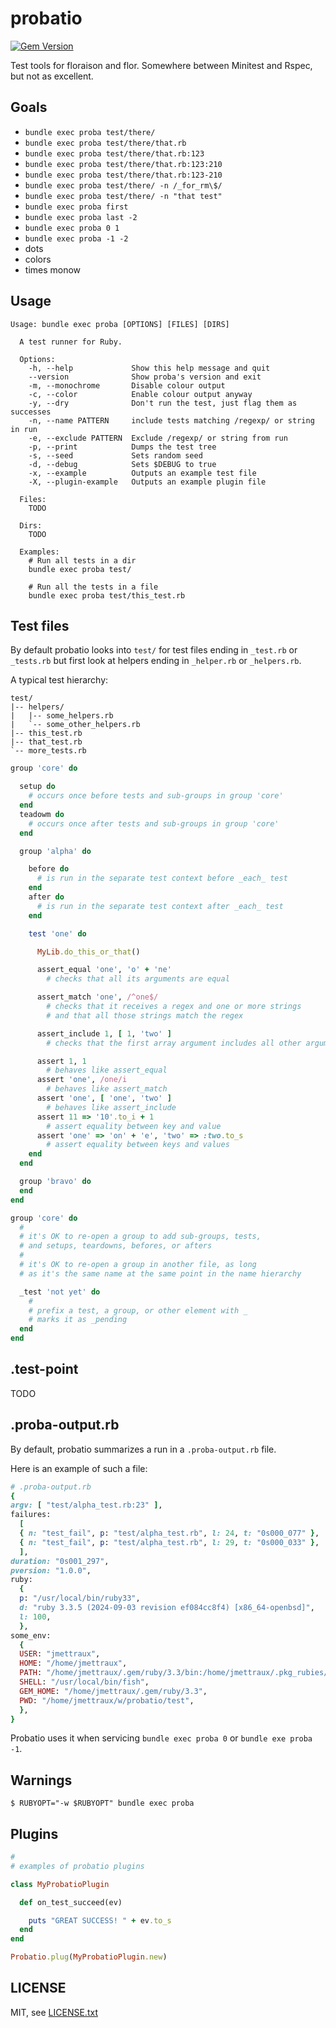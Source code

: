 
# probatio

<!-- [![tests](https://github.com/floraison/fugit/workflows/test/badge.svg)](https://github.com/floraison/fugit/actions) -->
[![Gem Version](https://badge.fury.io/rb/probatio.svg)](https://badge.fury.io/rb/probatio)

Test tools for floraison and flor. Somewhere between Minitest and Rspec, but not as excellent.


## Goals

* `bundle exec proba test/there/`
* `bundle exec proba test/there/that.rb`
* `bundle exec proba test/there/that.rb:123`
* `bundle exec proba test/there/that.rb:123:210`
* `bundle exec proba test/there/that.rb:123-210`
* `bundle exec proba test/there/ -n /_for_rm\$/`
* `bundle exec proba test/there/ -n "that test"`
* `bundle exec proba first`
* `bundle exec proba last -2`
* `bundle exec proba 0 1`
* `bundle exec proba -1 -2`
* dots
* colors
* times monow


## Usage

```
Usage: bundle exec proba [OPTIONS] [FILES] [DIRS]

  A test runner for Ruby.

  Options:
    -h, --help             Show this help message and quit
    --version              Show proba's version and exit
    -m, --monochrome       Disable colour output
    -c, --color            Enable colour output anyway
    -y, --dry              Don't run the test, just flag them as successes
    -n, --name PATTERN     include tests matching /regexp/ or string in run
    -e, --exclude PATTERN  Exclude /regexp/ or string from run
    -p, --print            Dumps the test tree
    -s, --seed             Sets random seed
    -d, --debug            Sets $DEBUG to true
    -x, --example          Outputs an example test file
    -X, --plugin-example   Outputs an example plugin file

  Files:
    TODO

  Dirs:
    TODO

  Examples:
    # Run all tests in a dir
    bundle exec proba test/

    # Run all the tests in a file
    bundle exec proba test/this_test.rb
```

## Test files

By default probatio looks into `test/` for test files ending in `_test.rb` or `_tests.rb` but first look at helpers ending in `_helper.rb` or `_helpers.rb`.

A typical test hierarchy:
```
test/
|-- helpers/
|   |-- some_helpers.rb
|   `-- some_other_helpers.rb
|-- this_test.rb
|-- that_test.rb
`-- more_tests.rb
```

```ruby
group 'core' do

  setup do
    # occurs once before tests and sub-groups in group 'core'
  end
  teadowm do
    # occurs once after tests and sub-groups in group 'core'
  end

  group 'alpha' do

    before do
      # is run in the separate test context before _each_ test
    end
    after do
      # is run in the separate test context after _each_ test
    end

    test 'one' do

      MyLib.do_this_or_that()

      assert_equal 'one', 'o' + 'ne'
        # checks that all its arguments are equal

      assert_match 'one', /^one$/
        # checks that it receives a regex and one or more strings
        # and that all those strings match the regex

      assert_include 1, [ 1, 'two' ]
        # checks that the first array argument includes all other arguments

      assert 1, 1
        # behaves like assert_equal
      assert 'one', /one/i
        # behaves like assert_match
      assert 'one', [ 'one', 'two' ]
        # behaves like assert_include
      assert 11 => '10'.to_i + 1
        # assert equality between key and value
      assert 'one' => 'on' + 'e', 'two' => :two.to_s
        # assert equality between keys and values
    end
  end

  group 'bravo' do
  end
end

group 'core' do
  #
  # it's OK to re-open a group to add sub-groups, tests,
  # and setups, teardowns, befores, or afters
  #
  # it's OK to re-open a group in another file, as long
  # as it's the same name at the same point in the name hierarchy

  _test 'not yet' do
    #
    # prefix a test, a group, or other element with _
    # marks it as _pending
  end
end
```


## .test-point

TODO


## .proba-output.rb

By default, probatio summarizes a run in a `.proba-output.rb` file.

Here is an example of such a file:
```ruby
# .proba-output.rb
{
argv: [ "test/alpha_test.rb:23" ],
failures:
  [
  { n: "test_fail", p: "test/alpha_test.rb", l: 24, t: "0s000_077" },
  { n: "test_fail", p: "test/alpha_test.rb", l: 29, t: "0s000_033" },
  ],
duration: "0s001_297",
pversion: "1.0.0",
ruby:
  {
  p: "/usr/local/bin/ruby33",
  d: "ruby 3.3.5 (2024-09-03 revision ef084cc8f4) [x86_64-openbsd]",
  l: 100,
  },
some_env:
  {
  USER: "jmettraux",
  HOME: "/home/jmettraux",
  PATH: "/home/jmettraux/.gem/ruby/3.3/bin:/home/jmettraux/.pkg_rubies/ruby33:/usr/local/jdk-21/bin:/home/jmettraux/bin:/bin:/usr/bin:/sbin:/usr/sbin:/usr/X11R6/bin:/usr/local/bin:/usr/local/sbin",
  SHELL: "/usr/local/bin/fish",
  GEM_HOME: "/home/jmettraux/.gem/ruby/3.3",
  PWD: "/home/jmettraux/w/probatio/test",
  },
}
```

Probatio uses it when servicing `bundle exec proba 0` or `bundle exe proba -1`.


## Warnings

```
$ RUBYOPT="-w $RUBYOPT" bundle exec proba
```


## Plugins

```ruby
#
# examples of probatio plugins

class MyProbatioPlugin

  def on_test_succeed(ev)

    puts "GREAT SUCCESS! " + ev.to_s
  end
end

Probatio.plug(MyProbatioPlugin.new)
```


## LICENSE

MIT, see [LICENSE.txt](LICENSE.txt)

